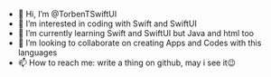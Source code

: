 - 👋 Hi, I’m @TorbenTSwiftUI
- 👀 I’m interested in coding with Swift and SwiftUI
- 🌱 I’m currently learning Swift and SwiftUI but Java and html too
- 💞️ I’m looking to collaborate on creating Apps and Codes with this languages
- 📫 How to reach me: write a thing on github, may i see it😉

<!---
TorbenTSwiftUI/TorbenTSwiftUI is a ✨ special ✨ repository because its `README.md` (this file) appears on your GitHub profile.
You can click the Preview link to take a look at your changes.
--->
